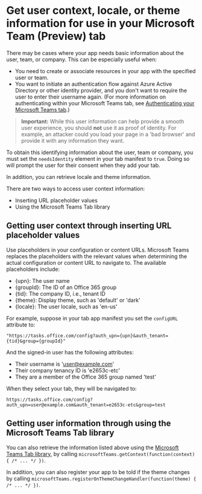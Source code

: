 ﻿# Get user context, locale, or theme information for use in your Microsoft Team (Preview) tab

There may be cases where your app needs basic information about the user, team, or company. This can be especially useful when:

* You need to create or associate resources in your app with the specified user or team.
* You want to initiate an authentication flow against Azure Active Directory or other identity provider, and you don't want to require the user to enter their username again. (For more information on authenticating within your Microsoft Teams tab, see [Authenticating your Microsoft Teams tab](auth.md).)

> **Important:** While this user information can help provide a smooth user experience, you should **not** use it as proof of identity. For example, an attacker could you load your page in a 'bad browser' and provide it with any information they want.

To obtain this identifying information about the user, team or company, you must set the `needsIdentity` element in your tab manifest to `true`. Doing so will prompt the user for their consent when they add your tab.  

In addition, you can retrieve locale and theme information.

There are two ways to access user context information:

* Inserting URL placeholder values
* Using the Microsoft Teams Tab library

## Getting user context through inserting URL placeholder values

Use placeholders in your configuration or content URLs. Microsoft Teams replaces the placeholders with the relevant values when determining the actual configuration or content URL to navigate to. The available placeholders include:

* {upn}: The user name
* {groupId}: The ID of an Office 365 group
* {tid}: The company ID, i.e., tenant ID
* {theme}: Display theme, such as 'default' or 'dark'
* {locale}: The user locale, such as 'en-us'

For example, suppose in your tab app manifest you set the `configURL` attribute to:

`"https://tasks.office.com/config?auth_upn={upn}&auth_tenant={tid}&group={groupId}"`

And the signed-in user has the following attributes:

* Their username is 'user@example.com'
* Their company tenancy ID is 'e2653c-etc'
* They are a member of the Office 365 group named 'test' 

When they select your tab, they will be navigated to:

`https://tasks.office.com/config?auth_upn=user@example.com&auth_tenant=e2653c-etc&group=test`


## Getting user information through using the Microsoft Teams Tab library

You can also retrieve the information listed above using the [Microsoft Teams Tab library](https://statics.teams.microsoft.com/sdk/v0.2/js/MicrosoftTeams.js), by calling `microsoftTeams.getContext(function(context) { /* ... */ })`.

In addition, you can also register your app to be told if the theme changes by calling `microsoftTeams.registerOnThemeChangeHandler(function(theme) { /* ... */ })`.










